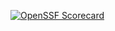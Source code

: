 [![OpenSSF Scorecard](htt‌ps://api.securityscorecards.dev/projects/github.com/NickPellet/AssignmentFour/badge)](htt‌ps://securityscorecards.dev/viewer/?uri=github.com/NickPellet/AssignmentFour)
